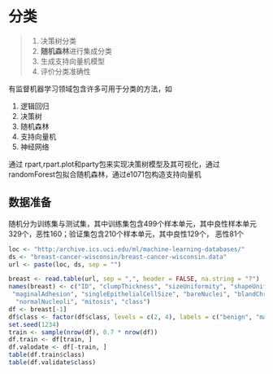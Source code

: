 # 分类

> 1. 决策树分类
> 1. **随机森林**进行集成分类
> 1. 生成支持向量机模型
> 1. 评价分类准确性

有监督机器学习领域包含许多可用于分类的方法，如

1. 逻辑回归
1. 决策树
1. 随机森林
1. 支持向量机
1. 神经网络

通过 rpart,rpart.plot和party包来实现决策树模型及其可视化，通过randomForest包拟合随机森林，通过e1071包构造支持向量机

## 数据准备

随机分为训练集与测试集，其中训练集包含499个样本单元，其中良性样本单元329个，恶性160；验证集包含210个样本单元，其中良性129个，
恶性81个

```r
loc <- "http:/archive.ics.uci.edu/ml/machine-learning-databases/"
ds <- "breast-cancer-wisconsin/breast-cancer-wisconsin.data"
url <- paste(loc, ds, sep = "")

breast <- read.table(url, sep = ",", header = FALSE, na.string = "?")
names(breast) <- c("ID", "clumpThickness", "sizeUniformity", "shapeUniformity",
 "maginalAdhesion", "singleEpithelialCellSize", "bareNuclei", "blandChromatin",
  "normalNucleoli", "mitosis", "class")
df <- breast[-1]
df$class <- factor(df$class, levels = c(2, 4), labels = c("benign", "malignant"))
set.seed(1234)
train <- sample(nrow(df), 0.7 * nrow(df))
df.train <- df[train, ]
df.valodate <- df[-train, ]
table(df.train$class)
table(df.validate$class)
```
